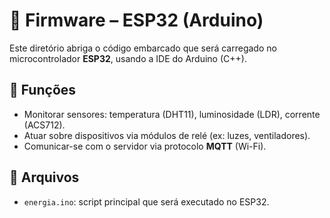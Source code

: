 # 🔌 Firmware – ESP32 (Arduino)

Este diretório abriga o código embarcado que será carregado no microcontrolador **ESP32**, usando a IDE do Arduino (C++).

## 🎯 Funções
- Monitorar sensores: temperatura (DHT11), luminosidade (LDR), corrente (ACS712).
- Atuar sobre dispositivos via módulos de relé (ex: luzes, ventiladores).
- Comunicar-se com o servidor via protocolo **MQTT** (Wi-Fi).

## 🧾 Arquivos
- `energia.ino`: script principal que será executado no ESP32.
